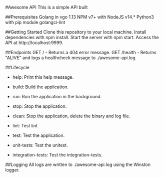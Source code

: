 #Awesome API
This is a simple API built

##Prerequisites
Golang in vgo 1.13
NPM v7+ with NodeJS v14.*
Python3 with pip module
golangci-lint

##Getting Started
Clone this repository to your local machine.
Install dependencies with npm install.
Start the server with npm start.
Access the API at http://localhost:9999.

##Endpoints
GET / - Returns a 404 error message.
GET /health - Returns "ALIVE" and logs a healthcheck message to ./awesome-api.log.

##Lifecycle
- help: Print this help message.
- build: Build the application.
- run: Run the application in the background.
- stop: Stop the application.
- clean: Stop the application, delete the binary and log file.
- lint: Test lint

- test: Test the application.
- unit-tests: Test the unitest.
- integration-tests: Test the integration-tests.

##Logging
All logs are written to ./awesome-api.log using the Winston logger.
